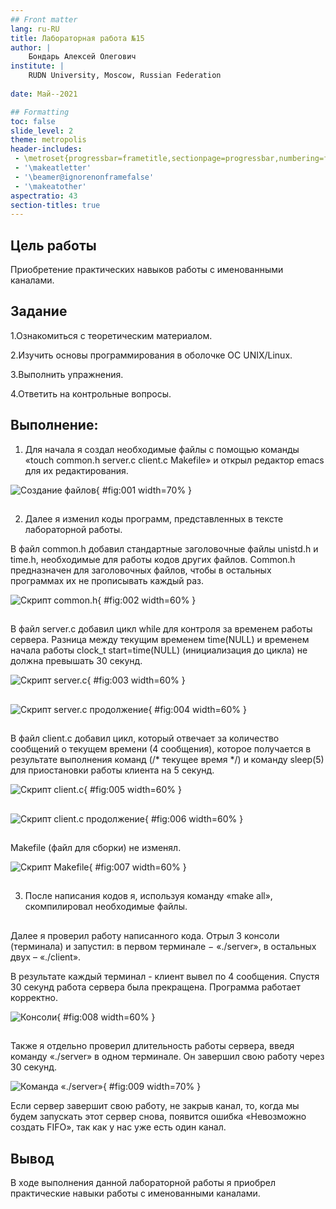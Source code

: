 ```yaml
---
## Front matter
lang: ru-RU
title: Лабораторная работа №15
author: |
	Бондарь Алексей Олегович
institute: |
	RUDN University, Moscow, Russian Federation
	
date: Май--2021

## Formatting
toc: false
slide_level: 2
theme: metropolis
header-includes: 
 - \metroset{progressbar=frametitle,sectionpage=progressbar,numbering=fraction}
 - '\makeatletter'
 - '\beamer@ignorenonframefalse'
 - '\makeatother'
aspectratio: 43
section-titles: true
---
```


## Цель работы

Приобретение практических навыков работы с именованными каналами.

## Задание

1.Ознакомиться с теоретическим материалом.

2.Изучить основы программирования в оболочке ОС UNIX/Linux.

3.Выполнить упражнения.

4.Ответить на контрольные вопросы.

## Выполнение:

1) Для начала я создал необходимые файлы с помощью команды «touch common.h server.c client.c Makefile» и открыл редактор emacs для их редактирования. 

![Создание файлов](image/1.png){ #fig:001 width=70% }

##

2) Далее я изменил коды программ, представленных в тексте лабораторной работы. 

В файл common.h добавил стандартные заголовочные файлы unistd.h и time.h, необходимые для работы кодов других файлов. Common.h предназначен для заголовочных файлов, чтобы в остальных программах их не прописывать каждый раз. 

![Скрипт common.h](image/2.png){ #fig:002 width=60% }

##

В файл server.c добавил цикл while для контроля за временем работы сервера. Разница между текущим временем time(NULL) и временем начала работы clock_t start=time(NULL) (инициализация до цикла) не должна превышать 30 секунд.

![Скрипт server.c](image/3.png){ #fig:003 width=60% }

##

![Скрипт server.c продолжение](image/4.png){ #fig:004 width=60% }

##

В файл client.c добавил цикл, который отвечает за количество сообщений о текущем времени (4 сообщения), которое получается в результате выполнения команд (/* текущее время */) и команду sleep(5) для приостановки работы клиента на 5 секунд.

![Скрипт client.c](image/5.png){ #fig:005 width=60% }

##

![Скрипт client.c продолжение](image/6.png){ #fig:006 width=60% }

##

Makefile (файл для сборки) не изменял.

![Скрипт Makefile](image/7.png){ #fig:007 width=60% }

##

3) После написания кодов я, используя команду «make all», скомпилировал необходимые файлы. 

##

Далее я проверил работу написанного кода. Отрыл 3 консоли (терминала) и запустил:  в первом терминале − «./server», в остальных двух – «./client». 

В результате каждый терминал - клиент вывел по 4 сообщения. Спустя 30 секунд работа сервера была прекращена. Программа работает корректно.

![Консоли](image/8.png){ #fig:008 width=60% }

##

Также я отдельно проверил длительность работы сервера, введя команду «./server» в одном терминале. Он завершил свою работу через 30 секунд.

![Команда «./server»](image/9.png){ #fig:009 width=70% }

Если сервер завершит свою работу, не закрыв канал, то, когда мы будем запускать этот сервер снова, появится ошибка «Невозможно создать FIFO», так как у нас уже есть один канал.


## Вывод

В ходе выполнения данной лабораторной работы я приобрел практические навыки работы с именованными каналами.



